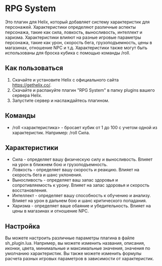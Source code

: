 # RPG System

Это плагин для Helix, который добавляет систему характеристик для персонажей. Характеристики определяют различные аспекты персонажа, такие как сила, ловкость, выносливость, интеллект и харизма. Характеристики влияют на разные игровые параметры персонажа, такие как урон, скорость бега, грузоподъемность, цены в магазинах, отношение NPC и т.д. Характеристики также могут быть использованы для броска кубика с помощью команды /roll.

## Как пользоваться

1. Скачайте и установите Helix с официального сайта https://gethelix.co/.
2. Скачайте и распакуйте плагин "RPG System" в папку plugins вашего сервера Helix.
3. Запустите сервер и наслаждайтесь плагином.

## Команды

- /roll <характеристика> - бросает кубик от 1 до 100 с учетом одной из характеристик. Например: /roll Сила.

## Характеристики

- Сила - определяет вашу физическую силу и выносливость. Влияет на урон в ближнем бою и грузоподъемность.
- Ловкость - определяет вашу скорость и реакцию. Влияет на скорость бега и шанс уклонения.
- Выносливость - определяет ваш запас здоровья и сопротивляемость к урону. Влияет на запас здоровья и скорость восстановления.
- Интеллект - определяет вашу способность к обучению и анализу. Влияет на урон в дальнем бою и шанс критического попадания.
- Харизма - определяет ваше обаяние и убедительность. Влияет на цены в магазинах и отношение NPC.

## Настройка

Вы можете настроить различные параметры плагина в файле sh_plugin.lua. Например, вы можете изменить названия, описания, иконки, цвета, минимальные и максимальные значения, значения по умолчанию характеристик. Вы также можете изменить формулы расчета разных игровых параметров в зависимости от характеристик.
